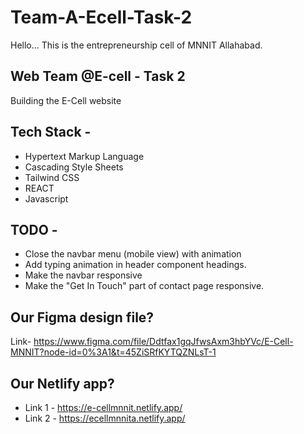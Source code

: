 # Team-A-Ecell-Task-2

Hello... This is the entrepreneurship cell of MNNIT Allahabad.

## Web Team @E-cell - Task 2

Building the E-Cell website

## Tech Stack -

- Hypertext Markup Language
- Cascading Style Sheets
- Tailwind CSS
- REACT
- Javascript

## TODO -

- Close the navbar menu (mobile view) with animation
- Add typing animation in header component headings.
- Make the navbar responsive
- Make the "Get In Touch" part of contact page responsive.

## Our Figma design file?

Link- https://www.figma.com/file/Ddtfax1gqJfwsAxm3hbYVc/E-Cell-MNNIT?node-id=0%3A1&t=45ZiSRfKYTQZNLsT-1

## Our Netlify app?

- Link 1 - https://e-cellmnnit.netlify.app/
- Link 2 - https://ecellmnnita.netlify.app/
